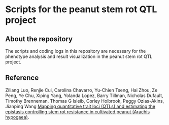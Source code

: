 # Scripts for the peanut stem rot QTL project

## About the repository
The scripts and coding logs in this repository are necessary for the phenotype analysis and result visualization in the peanut stem rot QTL project.

## Reference

Ziliang Luo, Renjie Cui, Carolina Chavarro, Yu-Chien Tseng, Hai Zhou, Ze Peng, Ye Chu, Xiping Yang, Yolanda Lopez, Barry Tillman, Nicholas Dufault, Timothy Brenneman, Thomas G Isleib, Corley Holbrook, Peggy Ozias-Akins, Jianping Wang [Mapping quantitative trait loci (QTLs) and estimating the epistasis controlling stem rot resistance in cultivated peanut (Arachis hypogaea)](https://link.springer.com/article/10.1007/s00122-020-03542-y).
